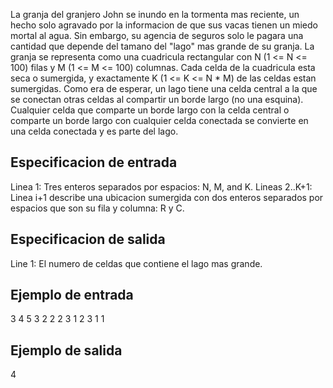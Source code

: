 La granja del granjero John se inundo en la tormenta mas reciente, un hecho solo agravado por la informacion de que sus vacas tienen un miedo mortal al agua. Sin embargo, su agencia de seguros solo le pagara una cantidad que depende del tamano del "lago" mas grande de su granja.
La granja se representa como una cuadricula rectangular con N (1 <= N <= 100) filas y M (1 <= M <= 100) columnas. Cada celda de la cuadricula esta seca o sumergida, y exactamente K (1 <= K <= N * M) de las celdas estan sumergidas. Como era de esperar, un lago tiene una celda central a la que se conectan otras celdas al compartir un borde largo (no una esquina). Cualquier celda que comparte un borde largo con la celda central o comparte un borde largo con cualquier celda conectada se convierte en una celda conectada y es parte del lago.



## Especificacion de entrada



Linea 1: Tres enteros separados por espacios: N, M, and K.
Lineas 2..K+1: Linea i+1 describe una ubicacion sumergida con dos enteros separados por espacios que son su fila y columna: R y C.



## Especificacion de salida



Line 1: El numero de celdas que contiene el lago mas grande.



## Ejemplo de entrada



3 4 5
3 2
2 2
3 1
2 3
1 1



## Ejemplo de salida



4



